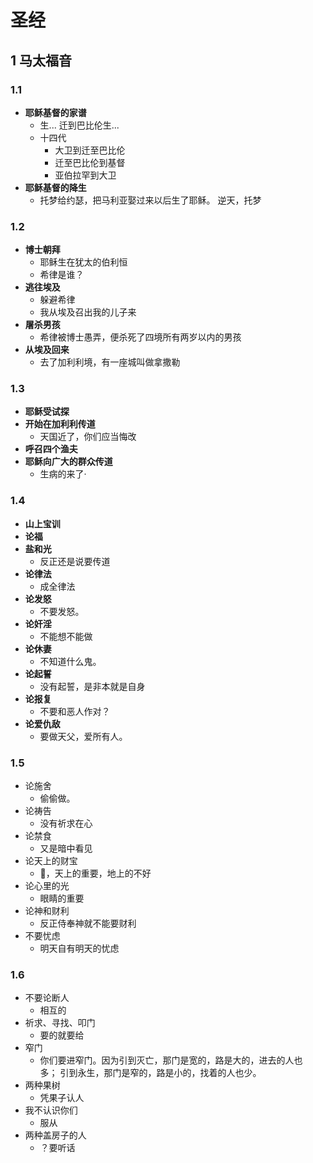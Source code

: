 # 圣经
## 1 马太福音
### 1.1 
- **耶稣基督的家谱**
	- 生... 迁到巴比伦生...
	- 十四代
		- 大卫到迁至巴比伦
		- 迁至巴比伦到基督
		- 亚伯拉罕到大卫
- **耶稣基督的降生**
	- 托梦给约瑟，把马利亚娶过来以后生了耶稣。
		逆天，托梦
### 1.2 
- **博士朝拜**
	- 耶稣生在犹太的伯利恒
	- 希律是谁？
- **逃往埃及**
	- 躲避希律
	- 我从埃及召出我的儿子来
- **屠杀男孩**
	- 希律被博士愚弄，便杀死了四境所有两岁以内的男孩
- **从埃及回来**
	- 去了加利利境，有一座城叫做拿撒勒

### 1.3 
- **耶稣受试探**
- **开始在加利利传道**
	- 天国近了，你们应当悔改
- **呼召四个渔夫**
- **耶稣向广大的群众传道**
	- 生病的来了·
### 1.4 
- **山上宝训**
- **论福**
- **盐和光**
	- 反正还是说要传道
- **论律法**
	- 成全律法
- **论发怒**
	- 不要发怒。
- **论奸淫**
	- 不能想不能做
- **论休妻**
	- 不知道什么鬼。
- **论起誓**
	- 没有起誓，是非本就是自身
- **论报复**
	- 不要和恶人作对？
- **论爱仇敌**
	- 要做天父，爱所有人。

### 1.5 
- 论施舍
	- 偷偷做。
- 论祷告
	- 没有祈求在心
- 论禁食
	- 又是暗中看见
- 论天上的财宝
	- 🤔，天上的重要，地上的不好
- 论心里的光
	- 眼睛的重要
- 论神和财利
	- 反正侍奉神就不能要财利
- 不要忧虑
	- 明天自有明天的忧虑
### 1.6 
- 不要论断人
	- 相互的
- 祈求、寻找、叩门
	- 要的就要给
- 窄门
	- 你们要进窄门。因为引到灭亡，那门是宽的，路是大的，进去的人也多； 引到永生，那门是窄的，路是小的，找着的人也少。
- 两种果树
	- 凭果子认人
- 我不认识你们
	- 服从
- 两种盖房子的人
	- ？要听话